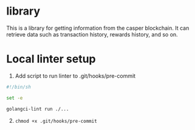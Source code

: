 # library
This is a library for getting information from the casper blockchain. It can retrieve data such as transaction history, rewards history, and so on.
# Local linter setup

1. Add script to run linter to .git/hooks/pre-commit

```bash
#!/bin/sh

set -e

golangci-lint run ./...
```

2. ```chmod +x .git/hooks/pre-commit```